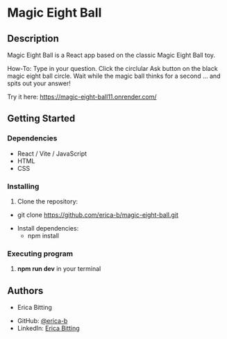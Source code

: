 # Magic Eight Ball

## Description
Magic Eight Ball is a React app based on the classic Magic Eight Ball toy.

How-To:
Type in your question. Click the circlular Ask button on the black magic eight ball circle. Wait while the magic ball thinks for a second … and spits out your answer!

Try it here: https://magic-eight-ball11.onrender.com/

## Getting Started

### Dependencies

* React / Vite / JavaScript
* HTML
* CSS

### Installing

1. Clone the repository:
  * git clone https://github.com/erica-b/magic-eight-ball.git
 

- Install dependencies:
  * npm install
 
### Executing program

1. **npm run dev** in your terminal


## Authors

- Erica Bitting
* GitHub: [@erica-b](https://github.com/erica-b)
* LinkedIn: [Erica Bitting](https://www.linkedin.com/in/erica-linked/)
